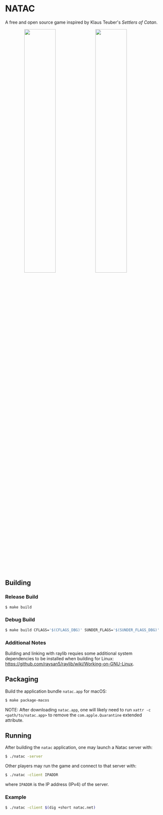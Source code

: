 NATAC
=====

A free and open source game inspired by Klaus Teuber's *Settlers of Catan*.

<span float="left" align="center">
<img width="45%" src="https://github.com/ashn-dot-dev/natac/assets/60763262/e4f27eab-9218-4f52-a6f9-8dc7cc8f2605">
<img width="45%" src="https://github.com/ashn-dot-dev/natac/assets/60763262/83645b7c-fec2-496b-bd29-542a68128c5a">
</span>

## Building

### Release Build

```sh
$ make build
```

### Debug Build

```sh
$ make build CFLAGS='$(CFLAGS_DBG)' SUNDER_FLAGS='$(SUNDER_FLAGS_DBG)'
```

### Additional Notes
Building and linking with raylib requies some additional system dependencies to
be installed when building for Linux: https://github.com/raysan5/raylib/wiki/Working-on-GNU-Linux.

## Packaging

Build the application bundle `natac.app` for macOS:

```sh
$ make package-macos
```

NOTE: After downloading `natac.app`, one will likely need to run `xattr -c
<path/to/natac.app>` to remove the `com.apple.Quarantine` extended attribute.

## Running

After building the `natac` application, one may launch a Natac server with:

```sh
$ ./natac -server
```

Other players may run the game and connect to that server with:

```sh
$ ./natac -client IPADDR
```

where `IPADDR` is the IP address (IPv4) of the server.

### Example

```sh
$ ./natac -client $(dig +short natac.net)
```
